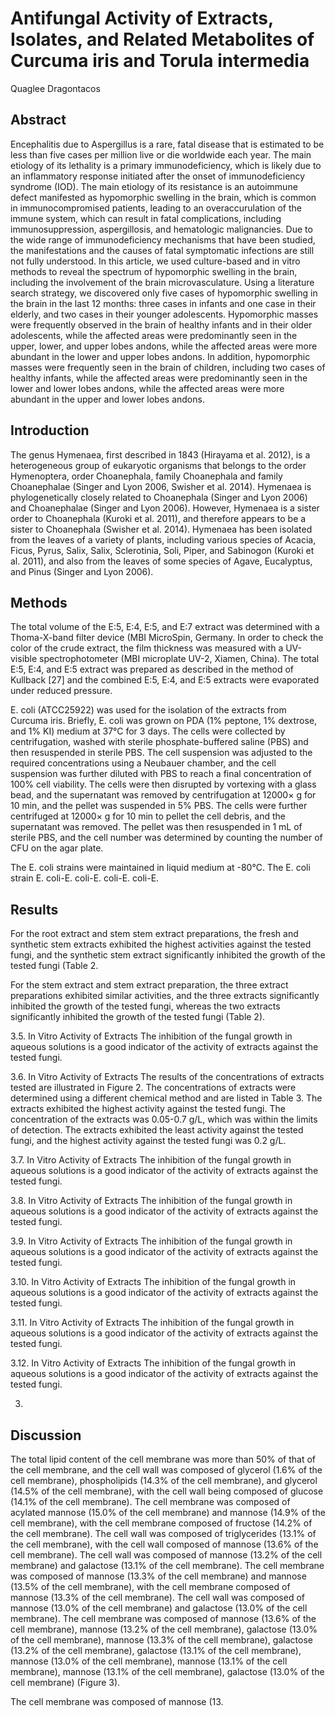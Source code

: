 # Antifungal Activity of Extracts, Isolates, and Related Metabolites of Curcuma iris and Torula intermedia
Quaglee Dragontacos


## Abstract
Encephalitis due to Aspergillus is a rare, fatal disease that is estimated to be less than five cases per million live or die worldwide each year. The main etiology of its lethality is a primary immunodeficiency, which is likely due to an inflammatory response initiated after the onset of immunodeficiency syndrome (IOD). The main etiology of its resistance is an autoimmune defect manifested as hypomorphic swelling in the brain, which is common in immunocompromised patients, leading to an overaccurulation of the immune system, which can result in fatal complications, including immunosuppression, aspergillosis, and hematologic malignancies. Due to the wide range of immunodeficiency mechanisms that have been studied, the manifestations and the causes of fatal symptomatic infections are still not fully understood. In this article, we used culture-based and in vitro methods to reveal the spectrum of hypomorphic swelling in the brain, including the involvement of the brain microvasculature. Using a literature search strategy, we discovered only five cases of hypomorphic swelling in the brain in the last 12 months: three cases in infants and one case in their elderly, and two cases in their younger adolescents. Hypomorphic masses were frequently observed in the brain of healthy infants and in their older adolescents, while the affected areas were predominantly seen in the upper, lower, and upper lobes andons, while the affected areas were more abundant in the lower and upper lobes andons. In addition, hypomorphic masses were frequently seen in the brain of children, including two cases of healthy infants, while the affected areas were predominantly seen in the lower and lower lobes andons, while the affected areas were more abundant in the upper and lower lobes andons.


## Introduction
The genus Hymenaea, first described in 1843 (Hirayama et al. 2012), is a heterogeneous group of eukaryotic organisms that belongs to the order Hymenoptera, order Choanephala, family Choanephala and family Choanephalae (Singer and Lyon 2006, Swisher et al. 2014). Hymenaea is phylogenetically closely related to Choanephala (Singer and Lyon 2006) and Choanephalae (Singer and Lyon 2006). However, Hymenaea is a sister order to Choanephala (Kuroki et al. 2011), and therefore appears to be a sister to Choanephala (Swisher et al. 2014). Hymenaea has been isolated from the leaves of a variety of plants, including various species of Acacia, Ficus, Pyrus, Salix, Salix, Sclerotinia, Soli, Piper, and Sabinogon (Kuroki et al. 2011), and also from the leaves of some species of Agave, Eucalyptus, and Pinus (Singer and Lyon 2006).


## Methods
The total volume of the E:5, E:4, E:5, and E:7 extract was determined with a Thoma-X-band filter device (MBI MicroSpin, Germany. In order to check the color of the crude extract, the film thickness was measured with a UV-visible spectrophotometer (MBI microplate UV-2, Xiamen, China). The total E:5, E:4, and E:5 extract was prepared as described in the method of Kullback [27] and the combined E:5, E:4, and E:5 extracts were evaporated under reduced pressure.

E. coli (ATCC25922) was used for the isolation of the extracts from Curcuma iris. Briefly, E. coli was grown on PDA (1% peptone, 1% dextrose, and 1% KI) medium at 37°C for 3 days. The cells were collected by centrifugation, washed with sterile phosphate-buffered saline (PBS) and then resuspended in sterile PBS. The cell suspension was adjusted to the required concentrations using a Neubauer chamber, and the cell suspension was further diluted with PBS to reach a final concentration of 100% cell viability. The cells were then disrupted by vortexing with a glass bead, and the supernatant was removed by centrifugation at 12000× g for 10 min, and the pellet was suspended in 5% PBS. The cells were further centrifuged at 12000× g for 10 min to pellet the cell debris, and the supernatant was removed. The pellet was then resuspended in 1 mL of sterile PBS, and the cell number was determined by counting the number of CFU on the agar plate.

The E. coli strains were maintained in liquid medium at -80°C. The E. coli strain E. coli-E. coli-E. coli-E. coli-E.


## Results

For the root extract and stem stem extract preparations, the fresh and synthetic stem extracts exhibited the highest activities against the tested fungi, and the synthetic stem extract significantly inhibited the growth of the tested fungi (Table 2.

For the stem extract and stem extract preparation, the three extract preparations exhibited similar activities, and the three extracts significantly inhibited the growth of the tested fungi, whereas the two extracts significantly inhibited the growth of the tested fungi (Table 2).

3.5. In Vitro Activity of Extracts
The inhibition of the fungal growth in aqueous solutions is a good indicator of the activity of extracts against the tested fungi.

3.6. In Vitro Activity of Extracts
The results of the concentrations of extracts tested are illustrated in Figure 2. The concentrations of extracts were determined using a different chemical method and are listed in Table 3. The extracts exhibited the highest activity against the tested fungi. The concentration of the extracts was 0.05-0.7 g/L, which was within the limits of detection. The extracts exhibited the least activity against the tested fungi, and the highest activity against the tested fungi was 0.2 g/L.

3.7. In Vitro Activity of Extracts
The inhibition of the fungal growth in aqueous solutions is a good indicator of the activity of extracts against the tested fungi.

3.8. In Vitro Activity of Extracts
The inhibition of the fungal growth in aqueous solutions is a good indicator of the activity of extracts against the tested fungi.

3.9. In Vitro Activity of Extracts
The inhibition of the fungal growth in aqueous solutions is a good indicator of the activity of extracts against the tested fungi.

3.10. In Vitro Activity of Extracts
The inhibition of the fungal growth in aqueous solutions is a good indicator of the activity of extracts against the tested fungi.

3.11. In Vitro Activity of Extracts
The inhibition of the fungal growth in aqueous solutions is a good indicator of the activity of extracts against the tested fungi.

3.12. In Vitro Activity of Extracts
The inhibition of the fungal growth in aqueous solutions is a good indicator of the activity of extracts against the tested fungi.

3.


## Discussion
The total lipid content of the cell membrane was more than 50% of that of the cell membrane, and the cell wall was composed of glycerol (1.6% of the cell membrane), phospholipids (14.3% of the cell membrane), and glycerol (14.5% of the cell membrane), with the cell wall being composed of glucose (14.1% of the cell membrane). The cell membrane was composed of acylated mannose (15.0% of the cell membrane) and mannose (14.9% of the cell membrane), with the cell membrane composed of fructose (14.2% of the cell membrane). The cell wall was composed of triglycerides (13.1% of the cell membrane), with the cell wall composed of mannose (13.6% of the cell membrane). The cell wall was composed of mannose (13.2% of the cell membrane) and galactose (13.1% of the cell membrane). The cell membrane was composed of mannose (13.3% of the cell membrane) and mannose (13.5% of the cell membrane), with the cell membrane composed of mannose (13.3% of the cell membrane). The cell wall was composed of mannose (13.0% of the cell membrane) and galactose (13.0% of the cell membrane). The cell membrane was composed of mannose (13.6% of the cell membrane), mannose (13.2% of the cell membrane), galactose (13.0% of the cell membrane), mannose (13.3% of the cell membrane), galactose (13.2% of the cell membrane), galactose (13.1% of the cell membrane), mannose (13.0% of the cell membrane), mannose (13.1% of the cell membrane), mannose (13.1% of the cell membrane), galactose (13.0% of the cell membrane) (Figure 3).

The cell membrane was composed of mannose (13.
